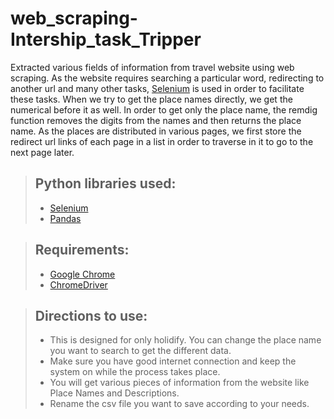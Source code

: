 # web_scraping-Intership_task_Tripper

Extracted various fields of information from travel website using web scraping. As the website requires searching a particular word, redirecting to another url and many other tasks, [Selenium](https://selenium-python.readthedocs.io/) is used in order to facilitate these tasks. When we try to get the place names directly, we get the numerical before it as well. In order to get only the place name, the remdig function removes the digits from the names and then returns the place name. As the places are distributed in various pages, we first store the redirect url links of each page in a list in order to traverse in it to go to the next page later.

> ## Python libraries used:
> * [Selenium](https://selenium-python.readthedocs.io/)
> * [Pandas](https://pandas.pydata.org/)


> ## Requirements:
> * [Google Chrome](https://www.google.com/chrome/?brand=CHBD&gclid=CjwKCAjwyo36BRAXEiwA24CwGX-VodFH-_NIx7AhJWESiWlB22zR6GlO1Alc5ruvDkacNNaW7uriohoC1B8QAvD_BwE&gclsrc=aw.ds)
> * [ChromeDriver](https://chromedriver.chromium.org/)

> ## Directions to use:
> * This is designed for only holidify. You can change the place name you want to search to get the different data.
> * Make sure you have good internet connection and keep the system on while the process takes place.
> * You will get various pieces of information from the website like Place Names and Descriptions.
> * Rename the csv file you want to save according to your needs.